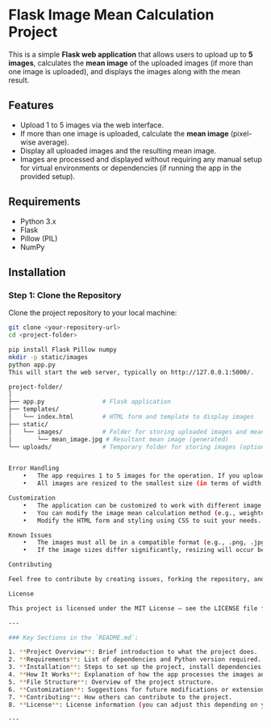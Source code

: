 # Flask Image Mean Calculation Project

This is a simple **Flask web application** that allows users to upload up to **5 images**, calculates the **mean image** of the uploaded images (if more than one image is uploaded), and displays the images along with the mean result.

## Features
- Upload 1 to 5 images via the web interface.
- If more than one image is uploaded, calculate the **mean image** (pixel-wise average).
- Display all uploaded images and the resulting mean image.
- Images are processed and displayed without requiring any manual setup for virtual environments or dependencies (if running the app in the provided setup).

## Requirements
- Python 3.x
- Flask
- Pillow (PIL)
- NumPy

## Installation

### Step 1: Clone the Repository
Clone the project repository to your local machine:
```bash
git clone <your-repository-url>
cd <project-folder>

pip install Flask Pillow numpy
mkdir -p static/images
python app.py
This will start the web server, typically on http://127.0.0.1:5000/.

project-folder/
│
├── app.py                # Flask application
├── templates/
│   └── index.html        # HTML form and template to display images
├── static/
│   └── images/           # Folder for storing uploaded images and mean image
│       └── mean_image.jpg # Resultant mean image (generated)
└── uploads/              # Temporary folder for storing images (optional)


Error Handling
	•	The app requires 1 to 5 images for the operation. If you upload fewer or more than the allowed number, it will display an error.
	•	All images are resized to the smallest size (in terms of width and height) before calculating the mean.

Customization
	•	The application can be customized to work with different image formats (e.g., .png, .jpeg).
	•	You can modify the image mean calculation method (e.g., weighted mean or other mathematical operations).
	•	Modify the HTML form and styling using CSS to suit your needs.

Known Issues
	•	The images must all be in a compatible format (e.g., .png, .jpg, .jpeg). Unsupported formats may cause errors.
	•	If the image sizes differ significantly, resizing will occur before the mean calculation, which may result in some image distortion.

Contributing

Feel free to contribute by creating issues, forking the repository, and submitting pull requests.

License

This project is licensed under the MIT License – see the LICENSE file for details.

---

### Key Sections in the `README.md`:

1. **Project Overview**: Brief introduction to what the project does.
2. **Requirements**: List of dependencies and Python version required.
3. **Installation**: Steps to set up the project, install dependencies, and run the app.
4. **How It Works**: Explanation of how the app processes the images and calculates the mean.
5. **File Structure**: Overview of the project structure.
6. **Customization**: Suggestions for future modifications or extensions.
7. **Contributing**: How others can contribute to the project.
8. **License**: License information (you can adjust this depending on your choice of license).

---

